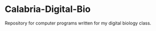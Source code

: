 Calabria-Digital-Bio
====================

Repository for computer programs written for my digital biology class.
